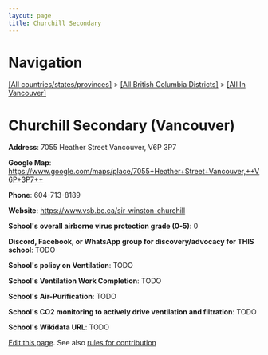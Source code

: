 ```yaml
---
layout: page
title: Churchill Secondary
---
```

# Navigation

[[All countries/states/provinces]](../../..) > [[All British Columbia Districts]](../..) > [[All In Vancouver]](..)

# Churchill Secondary (Vancouver)

**Address**: 7055 Heather Street Vancouver,  V6P 3P7

**Google Map**: <https://www.google.com/maps/place/7055+Heather+Street+Vancouver,++V6P+3P7++>

**Phone**: 604-713-8189

**Website**: <https://www.vsb.bc.ca/sir-winston-churchill>

**School's overall airborne virus protection grade (0-5)**: 0

**Discord, Facebook, or WhatsApp group for discovery/advocacy for THIS school**: TODO

**School's policy on Ventilation**: TODO

**School's Ventilation Work Completion**: TODO

**School's Air-Purification**: TODO

**School's CO2 monitoring to actively drive ventilation and filtration**: TODO

**School's Wikidata URL**: TODO


[Edit this page](https://github.com/ventilate-schools/BC/edit/main/./Vancouver/Churchill_Secondary.md). See also [rules for contribution](../../../contribution-rules/)